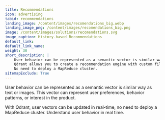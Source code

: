 ```yaml
---
title: Recommendations
icon: advertising
tabid: recommendations
landing_image: /content/images/recomendations_big.webp
landing_image_png: /content/images/recomendations_big.png
image: /content/images/solutions/recomendations.svg
image_caption: History-based Recommendations
default_link: 
default_link_name: 
weight: 30
short_description: |
    User behavior can be represented as a semantic vector is similar way as text or images.
    Qdrant allows you to create a recommendation engine with custom filters and real-time updates.
    No need to deploy a MapReduce cluster.
sitemapExclude: True
---
```


User behavior can be represented as a semantic vector is similar way as text or images.
This vector can represent user preferences, behavior patterns, or interest in the product.



With Qdrant, user vectors can be updated in real-time, no need to deploy a MapReduce cluster.
Understand user behavior in real time.